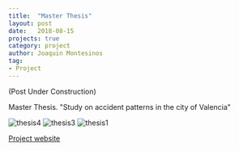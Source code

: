 ```yaml
---
title:  "Master Thesis" 
layout: post
date:   2018-08-15
projects: true
category: project
author: Joaquin Montesinos
tag:
- Project
---
```


(Post Under Construction)

Master Thesis. "Study on accident patterns in the city of Valencia"

 

![thesis4]({{site.baseurl}}/assets/images/posts/thesis4.png)
![thesis3]({{site.baseurl}}/assets/images/posts/thesis2.png)
![thesis1]({{site.baseurl}}/assets/images/posts/thesis3.png)



 
[Project website](https://thesischallenge.sytes.net/) 

 


